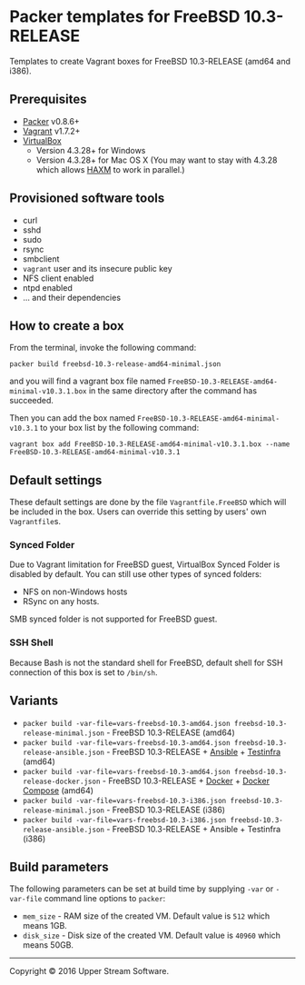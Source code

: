 # Packer templates for FreeBSD 10.3-RELEASE

Templates to create Vagrant boxes for FreeBSD 10.3-RELEASE (amd64 and i386).

## Prerequisites

* [Packer] v0.8.6+
* [Vagrant] v1.7.2+
* [VirtualBox]
	* Version 4.3.28+ for Windows
	* Version 4.3.28+ for Mac OS X (You may want to stay with 4.3.28 which allows [HAXM] to work in parallel.)

[Packer]: https://www.packer.io/ "Packer by HashiCorp"
[Vagrant]: https://www.vagrantup.com/ "Vagrant"
[VirtualBox]: https://www.virtualbox.org/ "Oracle VM VirtualBox"
[HAXM]: https://software.intel.com/en-us/android/articles/intel-hardware-accelerated-execution-manager
        "Intel&reg; Hardware Accelerated Execution Manager"

## Provisioned software tools

* curl
* sshd
* sudo
* rsync
* smbclient
* `vagrant` user and its insecure public key
* NFS client enabled
* ntpd enabled
* ... and their dependencies

## How to create a box

From the terminal, invoke the following command:

	packer build freebsd-10.3-release-amd64-minimal.json

and you will find a vagrant box file named `FreeBSD-10.3-RELEASE-amd64-minimal-v10.3.1.box`
in the same directory after the command has succeeded.

Then you can add the box named `FreeBSD-10.3-RELEASE-amd64-minimal-v10.3.1` to your box list
by the following command:

	vagrant box add FreeBSD-10.3-RELEASE-amd64-minimal-v10.3.1.box --name FreeBSD-10.3-RELEASE-amd64-minimal-v10.3.1

## Default settings

These default settings are done by the file `Vagrantfile.FreeBSD` which will be included in the box.
Users can override this setting by users' own `Vagrantfile`s.

### Synced Folder

Due to Vagrant limitation for FreeBSD guest, VirtualBox Synced Folder is disabled by default.
You can still use other types of synced folders:

* NFS on non-Windows hosts
* RSync on any hosts.

SMB synced folder is not supported for FreeBSD guest.

### SSH Shell

Because Bash is not the standard shell for FreeBSD, default shell for SSH connection of this box
is set to `/bin/sh`.

## Variants

* `packer build -var-file=vars-freebsd-10.3-amd64.json freebsd-10.3-release-minimal.json` - FreeBSD 10.3-RELEASE (amd64)
* `packer build -var-file=vars-freebsd-10.3-amd64.json freebsd-10.3-release-ansible.json` - FreeBSD 10.3-RELEASE + [Ansible] + [Testinfra] (amd64)
* `packer build -var-file=vars-freebsd-10.3-amd64.json freebsd-10.3-release-docker.json` - FreeBSD 10.3-RELEASE + [Docker] + [Docker Compose] (amd64)
* `packer build -var-file=vars-freebsd-10.3-i386.json freebsd-10.3-release-minimal.json` - FreeBSD 10.3-RELEASE (i386)
* `packer build -var-file=vars-freebsd-10.3-i386.json freebsd-10.3-release-ansible.json` - FreeBSD 10.3-RELEASE + Ansible + Testinfra (i386)

[Ansible]: https://www.ansible.com/ "Ansible is Simple IT Automation"
[Docker]: https://www.docker.com/ "Docker - Build, Ship and Run Any App, Anywhere"
[Docker Compose]: https://docs.docker.com/compose/ "Docker Compose - Docker Documentation"
[Testinfra]: https://testinfra.readthedocs.io/en/latest/ "Testinfra test your infrastructure &mdash; testinfra 1.4.1 documentation"

## Build parameters

The following parameters can be set at build time by supplying `-var` or `-var-file` command line options to `packer`:

* `mem_size` - RAM size of the created VM.  Default value is `512` which means 1GB.
* `disk_size` - Disk size of the created VM.  Default value is `40960` which means 50GB.

- - -

Copyright &copy; 2016 Upper Stream Software.
